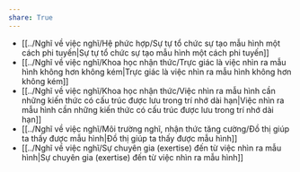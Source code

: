 ```yaml
---
share: True
---
```

- [[../Nghĩ về việc nghĩ/Hệ phức hợp/Sự tự tổ chức sự tạo mẫu hình một cách phi tuyến|Sự tự tổ chức sự tạo mẫu hình một cách phi tuyến]]
- [[../Nghĩ về việc nghĩ/Khoa học nhận thức/Trực giác là việc nhìn ra mẫu hình không hơn không kém|Trực giác là việc nhìn ra mẫu hình không hơn không kém]]
- [[../Nghĩ về việc nghĩ/Khoa học nhận thức/Việc nhìn ra mẫu hình cần những kiến thức có cấu trúc được lưu trong trí nhớ dài hạn|Việc nhìn ra mẫu hình cần những kiến thức có cấu trúc được lưu trong trí nhớ dài hạn]]
- [[../Nghĩ về việc nghĩ/Môi trường nghĩ, nhận thức tăng cường/Đồ thị giúp ta thấy được mẫu hình|Đồ thị giúp ta thấy được mẫu hình]]
- [[../Nghĩ về việc nghĩ/Sự chuyên gia (exertise) đến từ việc nhìn ra mẫu hình|Sự chuyên gia (exertise) đến từ việc nhìn ra mẫu hình]]
